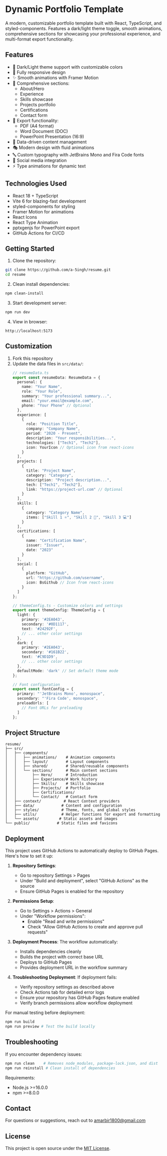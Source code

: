 # Dynamic Portfolio Template

A modern, customizable portfolio template built with React, TypeScript, and styled-components. Features a dark/light theme toggle, smooth animations, comprehensive sections for showcasing your professional experience, and multi-format export functionality.

## Features

- 🎨 Dark/Light theme support with customizable colors
- 📱 Fully responsive design
- ✨ Smooth animations with Framer Motion
- 🎯 Comprehensive sections:
  - About/Hero
  - Experience
  - Skills showcase
  - Projects portfolio
  - Certifications
  - Contact form
- 🚀 Export functionality:
  - PDF (A4 format)
  - Word Document (DOC)
  - PowerPoint Presentation (16:9)
- 📝 Data-driven content management
- 🎭 Modern design with fluid animations
- 🔤 Custom typography with JetBrains Mono and Fira Code fonts
- 🔗 Social media integration
- ⚡ Type animations for dynamic text

## Technologies Used

- React 18 + TypeScript
- Vite 6 for blazing-fast development
- styled-components for styling
- Framer Motion for animations
- React Icons
- React Type Animation
- pptxgenjs for PowerPoint export
- GitHub Actions for CI/CD

## Getting Started

1. Clone the repository:
```bash
git clone https://github.com/a-5ingh/resume.git
cd resume
```

2. Clean install dependencies:
```bash
npm clean-install
```

3. Start development server:
```bash
npm run dev
```

4. View in browser:
```
http://localhost:5173
```

## Customization

1. Fork this repository
2. Update the data files in `src/data/`:
   ```typescript
   // resumeData.ts
   export const resumeData: ResumeData = {
     personal: {
       name: "Your Name",
       role: "Your Role",
       summary: "Your professional summary...",
       email: "your.email@example.com",
       phone: "Your Phone" // Optional
     },
     experience: [
       {
         role: "Position Title",
         company: "Company Name",
         period: "2020 - Present",
         description: "Your responsibilities...",
         technologies: ["Tech1", "Tech2"],
         icon: YourIcon // Optional icon from react-icons
       }
     ],
     projects: [
       {
         title: "Project Name",
         category: "Category",
         description: "Project description...",
         tech: ["Tech1", "Tech2"],
         link: "https://project-url.com" // Optional
       }
     ],
     skills: [
       {
         category: "Category Name",
         items: ["Skill 1 ⭐", "Skill 2 🚀", "Skill 3 💻"]
       }
     ],
     certifications: [
       {
         name: "Certification Name",
         issuer: "Issuer",
         date: "2023"
       }
     ],
     social: [
       {
         platform: "GitHub",
         url: "https://github.com/username",
         icon: BsGithub // Icon from react-icons
       }
     ]
   };

   // themeConfig.ts - Customize colors and settings
   export const themeConfig: ThemeConfig = {
     light: {
       primary: '#2EA043',
       secondary: '#0D1117',
       text: '#24292F',
       // ... other color settings
     },
     dark: {
       primary: '#2EA043',
       secondary: '#161B22',
       text: '#C9D1D9',
       // ... other color settings
     },
     defaultMode: 'dark' // Set default theme mode
   };

   // Font configuration
   export const fontConfig = {
     primary: "'JetBrains Mono', monospace",
     secondary: "'Fira Code', monospace",
     preloadUrls: [
       // Font URLs for preloading
     ]
   };
   ```

## Project Structure

```
resume/
├── src/
│   ├── components/
│   │   ├── animations/    # Animation components
│   │   ├── layout/        # Layout components
│   │   ├── shared/        # Shared/reusable components
│   │   └── sections/      # Main content sections
│   │       ├── Hero/      # Introduction
│   │       ├── Experience/# Work history
│   │       ├── Skills/    # Skills showcase
│   │       ├── Projects/  # Portfolio
│   │       ├── Certifications/
│   │       └── Contact/   # Contact form
│   ├── context/          # React Context providers
│   ├── data/            # Content and configuration
│   ├── styles/          # Theme, fonts, and global styles
│   ├── utils/           # Helper functions for export and formatting
│   └── assets/         # Static assets and images
└── public/            # Static files and favicons
```

## Deployment

This project uses GitHub Actions to automatically deploy to GitHub Pages. Here's how to set it up:

1. **Repository Settings**:
   - Go to repository Settings > Pages
   - Under "Build and deployment", select "GitHub Actions" as the source
   - Ensure GitHub Pages is enabled for the repository

2. **Permissions Setup**:
   - Go to Settings > Actions > General
   - Under "Workflow permissions":
     - Enable "Read and write permissions"
     - Check "Allow GitHub Actions to create and approve pull requests"

3. **Deployment Process**:
   The workflow automatically:
   - Installs dependencies cleanly
   - Builds the project with correct base URL
   - Deploys to GitHub Pages
   - Provides deployment URL in the workflow summary

4. **Troubleshooting Deployment**:
   If deployment fails:
   - Verify repository settings as described above
   - Check Actions tab for detailed error logs
   - Ensure your repository has GitHub Pages feature enabled
   - Verify branch permissions allow workflow deployment

For manual testing before deployment:
```bash
npm run build
npm run preview # Test the build locally
```

## Troubleshooting

If you encounter dependency issues:
```bash
npm run clean    # Removes node_modules, package-lock.json, and dist
npm run reinstall # Clean install of dependencies
```

Requirements:
- Node.js >=16.0.0
- npm >=8.0.0

## Contact

For questions or suggestions, reach out to [amarbir1800@gmail.com](mailto:amarbir1800@gmail.com)

## License

This project is open source under the [MIT License](LICENSE).
